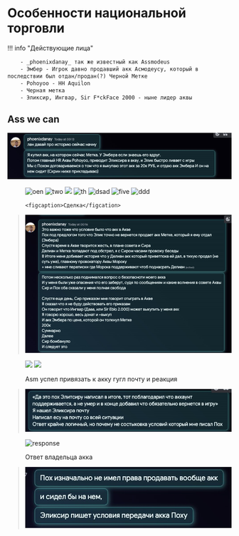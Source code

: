 # Особенности национальной торговли

!!! info "Действующие лица"

        - _phoenixdanay_ так же известный как Assmodeus
        - Эмбер - Игрок давно продавший акк Асмодеусу, который в последствии был отдан/продан(?) Черной Метке
        - Pohoyoo - HH Aquilon
        - Черная метка
        - Эликсир, Ингвар, Sir F*ckFace 2000 - ныне лидер аквы

## Ass we can

![beginning](image.png)

<figure markdown>

![oen](https://cdn.discordapp.com/attachments/1121769153611694110/1121911375015465040/IMG_4831.png)
![two](https://media.discordapp.net/attachments/1121769153611694110/1121911375292284979/IMG_4832.png)
![](https://media.discordapp.net/attachments/1121769153611694110/1121911375560708208/IMG_4833.png)
![th](https://media.discordapp.net/attachments/1121769153611694110/1121911376147927212/IMG_4834.png)
![dsad](https://media.discordapp.net/attachments/1121769153611694110/1121911376441524324/IMG_4835.png)
![five](https://media.discordapp.net/attachments/1121769153611694110/1121911376911274095/IMG_4836.png)
![ddd](https://media.discordapp.net/attachments/1121769153611694110/1121911377213276231/IMG_4837.png)

    <figcaption>Сделка</figcation>
</figure>

> ![present time](image-1.png)

<figure markdown>

![](https://media.discordapp.net/attachments/1121769153611694110/1121911663122198578/IMG_4841.png)
![](https://media.discordapp.net/attachments/1121769153611694110/1121911720936489051/IMG_4825.png)
<figcaption> Asm успел привязать к акку гугл почту и реакция</figcation>
</figure>

> ![Alt text](image-2.png)


<figure markdown>

![response](https://media.discordapp.net/attachments/1121769153611694110/1121911788179566692/IMG_4830.png)
<figcaption>Ответ владельца акка</figcation>
</figure>

> ![Alt text](image-3.png)

<figure markdown>

<figcaption> </figcation>
</figure>

<figure markdown>

<figcaption> </figcation>
</figure>

<figure markdown>

<figcaption> </figcation>
</figure>